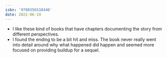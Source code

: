 ```yaml
---
isbn: '9780356510446'
date: 2022-06-19
---
```


- I like these kind of books that have chapters documenting the story from different perspectives.
- I found the ending to be a bit hit and miss. The book never really went into detail around why what happened did happen and seemed more focused on providing buildup for a sequel.
